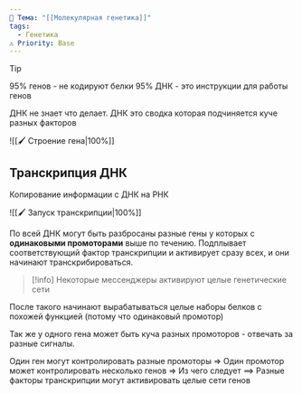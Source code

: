 ```yaml
---
📌 Тема: "[[Молекулярная генетика]]"
tags:
  - Генетика
⚠️ Priority: Base
---
```



>[!tip] 
>95% генов - не кодируют белки
>95% ДНК - это инструкции для работы генов

ДНК не знает что делает. ДНК это сводка которая подчиняется куче разных факторов

![[🖌️ Строение гена|100%]]

## Транскрипция ДНК

Копирование информации с ДНК на РНК

![[🖌️ Запуск транскрипции|100%]]

По всей ДНК могут быть разбросаны разные гены у которых с **одинаковыми промоторами** выше по течению.
Подплывает соответствующий фактор транскрипции и активирует сразу всех, и они начинают транскрибироваться.

>[!info]
>Некоторые мессенджеры активируют целые генетические сети

После такого начинают вырабатываться целые наборы белков с похожей функцией (потому что одинаковый промотор)


Так же у одного гена может быть куча разных промоторов - отвечать за разные сигналы.

Один ген могут контролировать разные промоторы =>
Один промотор может контролировать несколько генов =>
Из чего следует ==> Разные факторы транскрипции могут активировать целые сети генов